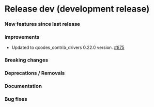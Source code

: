 # Release dev (development release)

### New features since last release

### Improvements

- Updated to qcodes_contrib_drivers 0.22.0 version.
  [#875](https://github.com/qilimanjaro-tech/qililab/pull/875)

### Breaking changes

### Deprecations / Removals

### Documentation

### Bug fixes
